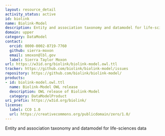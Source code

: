 ```yaml
---
layout: resource_detail
activity_status: active
id: biolink
name: Biolink-Model
description: Entity and association taxonomy and datamodel for life-sciences data
domain: upper
category: DataModel
contact:
  orcid: 0000-0002-8719-7760
  github: sierra-moxon
  email: smoxon@lbl.gov
  label: Sierra Taylor Moxon
url: https://w3id.org/biolink/biolink-model.owl.ttl
tracker: https://github.com/biolink/biolink-model/issues
repository: https://github.com/biolink/biolink-model/
products:
- id: biolink-model.owl.ttl
  name: Biolink-Model OWL release
  description: OWL release of Biolink-Model
  category: DataModelProduct
uri_prefix: https://w3id.org/biolink/
license:
  label: CC0 1.0
  url: https://creativecommons.org/publicdomain/zero/1.0/
---
```


Entity and association taxonomy and datamodel for life-sciences data
